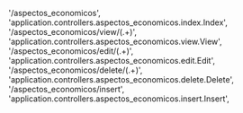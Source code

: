 '/aspectos_economicos', 'application.controllers.aspectos_economicos.index.Index',
'/aspectos_economicos/view/(.+)', 'application.controllers.aspectos_economicos.view.View',
'/aspectos_economicos/edit/(.+)', 'application.controllers.aspectos_economicos.edit.Edit',
'/aspectos_economicos/delete/(.+)', 'application.controllers.aspectos_economicos.delete.Delete',
'/aspectos_economicos/insert', 'application.controllers.aspectos_economicos.insert.Insert',
